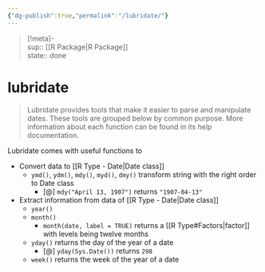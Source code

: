 ```yaml
---
{"dg-publish":true,"permalink":"/lubridate/"}
---
```


> [!meta]-  
sup:: [[R Package\|R Package]]  
state:: done  

# lubridate

> Lubridate provides tools that make it easier to parse and manipulate dates. These tools are grouped below by common purpose. More information about each function can be found in its help documentation.

Lubridate comes with useful functions to

- Convert data to [[R Type - Date\|Date class]]
    - `ymd()`, `ydm()`, `mdy()`, `myd()`, `dmy()` transform string with the right order to Date class
        - [@] `mdy("April 13, 1907")` returns `"1907-04-13"`
- Extract information from data of [[R Type - Date\|Date class]]
    - `year()`
    - `month()`
        - `month(date, label = TRUE)` returns a [[R Type#Factors\|factor]] with levels being twelve months
    - `yday()` returns the day of the year of a date
        - [@] `yday(Sys.Date())` returns `298`
    - `week()` returns the week of the year of a date
